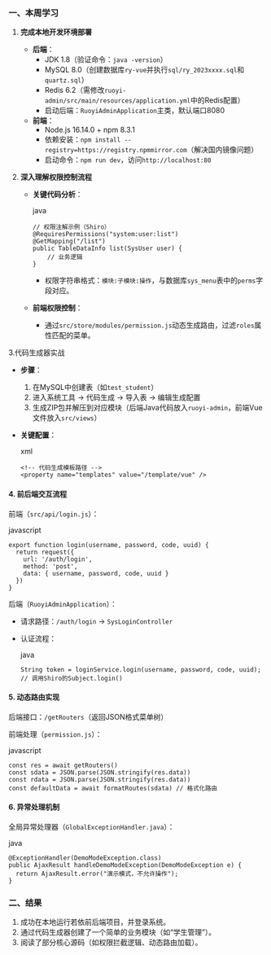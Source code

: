 ### 一、本周学习

1. **完成本地开发环境部署**

   - **后端**：
     - JDK 1.8（验证命令：`java -version`）
     - MySQL 8.0（创建数据库`ry-vue`并执行`sql/ry_2023xxxx.sql`和`quartz.sql`）
     - Redis 6.2（需修改`ruoyi-admin/src/main/resources/application.yml`中的Redis配置）
     - 启动后端：`RuoyiAdminApplication`主类，默认端口8080
   - **前端**：
     - Node.js 16.14.0 + npm 8.3.1
     - 依赖安装：`npm install --registry=https://registry.npmmirror.com`（解决国内镜像问题）
     - 启动命令：`npm run dev`，访问`http://localhost:80`

2. **深入理解权限控制流程**

   - **关键代码分析**：

     java

     ```
     // 权限注解示例（Shiro）
     @RequiresPermissions("system:user:list")
     @GetMapping("/list")
     public TableDataInfo list(SysUser user) {
         // 业务逻辑
     }
     ```

     - 权限字符串格式：`模块:子模块:操作`，与数据库`sys_menu`表中的`perms`字段对应。

   - **前端权限控制**：

     - 通过`src/store/modules/permission.js`动态生成路由，过滤`roles`属性匹配的菜单。

 3.代码生成器实战

- **步骤**：

  1. 在MySQL中创建表（如`test_student`）
  2. 进入系统工具 → 代码生成 → 导入表 → 编辑生成配置
  3. 生成ZIP包并解压到对应模块（后端Java代码放入`ruoyi-admin`，前端Vue文件放入`src/views`）

- **关键配置**：

  xml

  ```
  <!-- 代码生成模板路径 -->
  <property name="templates" value="/template/vue" />
  ```

#### 4. 前后端交互流程

前端（`src/api/login.js`）：

javascript

```
export function login(username, password, code, uuid) {
  return request({
    url: '/auth/login',
    method: 'post',
    data: { username, password, code, uuid }
  })
}
```

后端（`RuoyiAdminApplication`）：

- 请求路径：`/auth/login` → `SysLoginController`

- 认证流程：

  java

  ```
  String token = loginService.login(username, password, code, uuid);
  // 调用Shiro的Subject.login()
  ```

#### 5. 动态路由实现

后端接口：`/getRouters`（返回JSON格式菜单树）

前端处理（`permission.js`）：

javascript

```
const res = await getRouters()
const sdata = JSON.parse(JSON.stringify(res.data))
const rdata = JSON.parse(JSON.stringify(res.data))
const defaultData = await formatRoutes(sdata) // 格式化路由
```

#### 6. 异常处理机制

全局异常处理器（`GlobalExceptionHandler.java`）：

java

```
@ExceptionHandler(DemoModeException.class)
public AjaxResult handleDemoModeException(DemoModeException e) {
  return AjaxResult.error("演示模式，不允许操作");
}
```

### 二、结果

1. 成功在本地运行若依前后端项目，并登录系统。
2. 通过代码生成器创建了一个简单的业务模块（如“学生管理”）。
3. 阅读了部分核心源码（如权限拦截逻辑、动态路由加载）。